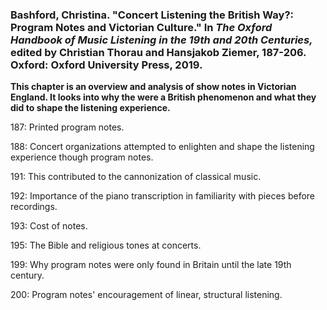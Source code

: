 ### Bashford, Christina. "Concert Listening the British Way?: Program Notes and Victorian Culture." In _The Oxford Handbook of Music Listening in the 19th and 20th Centuries,_ edited by Christian Thorau and Hansjakob Ziemer,  187-206. Oxford: Oxford University Press, 2019.

**This chapter is an overview and analysis of show notes in Victorian England. It looks into why the were a British phenomenon and what they did to shape the listening experience.**

187: Printed program notes.

188: Concert organizations attempted to enlighten and shape the listening experience though program notes.

191: This contributed to the cannonization of classical music. 

192: Importance of the piano transcription in familiarity with pieces before recordings.

193: Cost of notes.

195: The Bible and religious tones at concerts.

199: Why program notes were only found in Britain until the late 19th century.

200: Program notes' encouragement of linear, structural listening.

